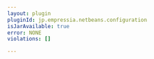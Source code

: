 ```yaml
---
layout: plugin
pluginId: jp.empressia.netbeans.configuration
isJarAvailable: true
error: NONE
violations: []

---
```

